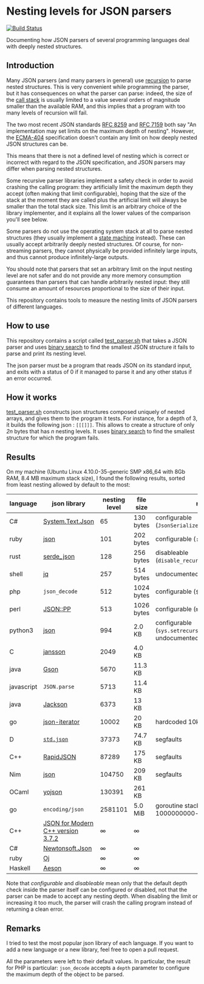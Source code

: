 # Nesting levels for JSON parsers
[![Build Status](https://travis-ci.org/lovasoa/bad_json_parsers.svg?branch=master)](https://travis-ci.org/lovasoa/bad_json_parsers)

Documenting how JSON parsers of several programming languages deal with deeply nested structures.

## Introduction

Many JSON parsers (and many parsers in general) use [recursion](https://en.wikipedia.org/wiki/Recursion_(computer_science))
to parse nested structures.
This is very convenient while programming the parser, but it has consequences on what the parser can parse:
indeed, the size of the [call stack](https://en.wikipedia.org/wiki/Call_stack) is usually limited to a value several orders of magnitude smaller
than the available RAM, and this implies that a program with too many levels of recursion will fail.

The two most recent JSON standards [RFC 8259](https://tools.ietf.org/html/rfc8259) and [RFC 7159](https://tools.ietf.org/html/rfc7159) both say "An implementation may set limits on the maximum depth of nesting". 
However, the [ECMA-404](http://www.ecma-international.org/publications/files/ECMA-ST/ECMA-404.pdf) specification
doesn't contain any limit on how deeply nested JSON structures can be. 

This means that there is not a defined level of nesting which is correct or incorrect with regard to the JSON specification, and JSON parsers may differ when parsing nested structures.

Some recursive parser libraries implement a safety check in order to avoid crashing the calling program:
they artificially limit the maximum depth they accept (often making that limit configurable),
hoping that the size of the stack at the moment they are called plus the artificial limit will always be smaller than the total stack size.
This limit is an arbitrary choice of the library implementer, and it explains all the lower values of the comparison you'll see below.

Some parsers do not use the operating system stack at all to parse nested structures
(they usually implement a [state machine](https://en.wikipedia.org/wiki/Finite-state_machine) instead).
These can usually accept arbitrarily deeply nested structures.
Of course, for non-streaming parsers, they cannot physically be provided infinitely large inputs,
and thus cannot produce infinitely-large outputs.

You should note that parsers that set an arbitrary limit on the input nesting level are not safer
and do not provide any more memory consumption guarantees than parsers that can handle arbitrarily nested input:
they still consume an amount of resources proportional to the size of their input. 

This repository contains tools to measure the nesting limits of JSON parsers of different languages.

## How to use

This repository contains a script called [test_parser.sh](test_parser.sh) that takes a JSON parser and uses [binary search](https://en.wikipedia.org/wiki/Binary_search_algorithm) to find the smallest JSON structure it fails to parse and print its nesting level.

The json parser must be a program that reads JSON on its standard input, and exits with a status of 0 if it managed to parse it and any other status if an error occurred.

## How it works

[test_parser.sh](test_parser.sh) constructs json structures composed uniquely of nested arrays, and gives them to the program it tests. For instance, for a depth of 3, it builds the following json : `[[[]]]`. This allows to create a structure of only *2n* bytes that has *n* nesting levels.
It uses [binary search](https://en.wikipedia.org/wiki/Binary_search_algorithm) to find the smallest structure for which the program fails.

## Results

On my machine (Ubuntu Linux 4.10.0-35-generic SMP x86_64 with 8Gb RAM, 8.4 MB maximum stack size),
I found the following results, sorted from least nesting allowed by default to the most:

language        | json library                                                | nesting level | file size     | notes                         |
----------------| ----------------------------------------------------------- | ------------- | ------------- | ----
C#              | [System.Text.Json](https://docs.microsoft.com/en-us/dotnet/api/system.text.json) | 65 | 130 bytes | configurable (`JsonSerializerOptions.MaxDepth`)
ruby            | [json](https://rubygems.org/gems/json/versions/1.8.3)       | 101           | 202 bytes     | configurable (`:max_nesting`)
rust            | [serde\_json](https://docs.serde.rs/serde_json/)            | 128           | 256 bytes     | disableable (`disable_recursion_limit`)
shell           | [jq](https://stedolan.github.io/jq/)                        | 257           | 514 bytes     | undocumented
php             | `json_decode`                                               | 512           | 1024 bytes    | configurable (`$depth`)
perl            | [JSON::PP](https://perldoc.perl.org/JSON/PP.html)           | 513           | 1026 bytes    | configurable (`max_depth`)
python3         | [json](https://docs.python.org/3/library/json.html)         | 994           | 2.0 KB        | configurable (`sys.setrecursionlimit`), undocumented
C               | [jansson](https://jansson.readthedocs.io/)                  | 2049          | 4.0 KB        |
java            | [Gson](https://github.com/google/gson)                      | 5670          | 11.3 KB       |
javascript      | `JSON.parse`                                                | 5713          | 11.4 KB       |
java            | [Jackson](https://github.com/FasterXML/jackson-core)        | 6373          | 13   KB       |
go              | [json-iterator](https://github.com/json-iterator/go)        | 10002         | 20   KB       | hardcoded 10k depth constant
D               | [`std.json`](https://dlang.org/phobos/std_json.html)        | 37373         | 74.7 KB       | segfaults
C++             | [RapidJSON](http://rapidjson.org/)                          | 87289         | 175 KB        | segfaults
Nim             | [json](https://nim-lang.org/docs/json.html)                 | 104750        | 209 KB        | segfaults
OCaml           | [yojson](https://github.com/ocaml-community/yojson)         | 130391        | 261 KB        |
go              | `encoding/json`                                             | 2581101       | 5.0 MiB       | goroutine stack exceeds 1000000000-byte limit
C++             | [JSON for Modern C++ version 3.7.2](https://github.com/nlohmann/json) | ∞   | ∞             |
C#              | [Newtonsoft.Json](https://www.newtonsoft.com/json)          | ∞             | ∞             |
ruby            | [Oj](https://github.com/ohler55/oj)                         | ∞             | ∞             |
Haskell         | [Aeson](https://hackage.haskell.org/package/aeson)          | ∞             | ∞             |

Note that *configurable* and *disableable* mean only that the default depth check inside the parser itself can be configured or disabled, not that the parser can be made to accept any nesting depth. When disabling the limit or increasing it too much, the parser will crash the calling program instead of returning a clean error. 

## Remarks

I tried to test the most popular json library of each language. If you want to add a new language or a new library,
feel free to open a pull request.

All the parameters were left to their default values. In particular, the result
for PHP is particular: `json_decode` accepts a `depth` parameter to configure
the maximum depth of the object to be parsed.
